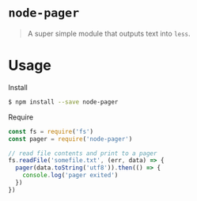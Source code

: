 # `node-pager`
> A super simple module that outputs text into `less`.

# Usage
Install
```sh
$ npm install --save node-pager
```

Require
```js
const fs = require('fs')
const pager = require('node-pager')

// read file contents and print to a pager
fs.readFile('somefile.txt', (err, data) => {
  pager(data.toString('utf8')).then(() => {
    console.log('pager exited')
  })
})
```
